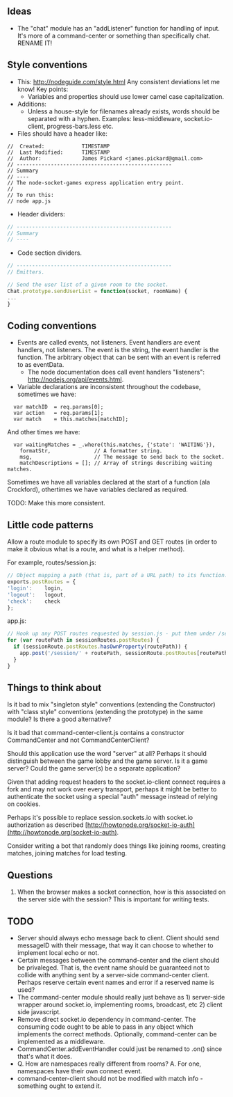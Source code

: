 Ideas
----
* The "chat" module has an "addListener" function for handling of input. It's
  more of a command-center or something than specifically chat.
  RENAME IT!

Style conventions
----
* This: http://nodeguide.com/style.html Any consistent deviations let me know! Key points:
   * Variables and properties should use lower camel case capitalization.
* Additions:
   * Unless a house-style for filenames already exists, words should be
     separated with a hyphen. Examples: less-middleware, socket.io-client,
     progress-bars.less etc.
* Files should have a header like:

```
//  Created:            TIMESTAMP
//  Last Modified:      TIMESTAMP
//  Author:             James Pickard <james.pickard@gmail.com>
// --------------------------------------------------
// Summary
// ----
// The node-socket-games express application entry point.
//
// To run this:
// node app.js
```

* Header dividers:

```javascript
// --------------------------------------------------
// Summary
// ----
```

* Code section dividers.

```javascript
// --------------------------------------------------
// Emitters.

// Send the user list of a given room to the socket.
Chat.prototype.sendUserList = function(socket, roomName) {
...
}
```

Coding conventions
----
* Events are called events, not listeners. Event handlers are event handlers,
  not listeners. The event is the string, the event handler is the function.
  The arbitrary object that can be sent with an event is referred to as
  eventData.
  * The node documentation does call event handlers "listeners":
    http://nodejs.org/api/events.html.
* Variable declarations are inconsistent throughout the codebase, sometimes we have:

```
  var matchID  = req.params[0];
  var action   = req.params[1];
  var match    = this.matches[matchID];
```

And other times we have:
```
  var waitingMatches = _.where(this.matches, {'state': 'WAITING'}),
    formatStr,              // A formatter string.
    msg,                    // The message to send back to the socket.
    matchDescriptions = []; // Array of strings describing waiting matches.
```

Sometimes we have all variables declared at the start of a function (ala Crockford), othertimes we have variables declared as required.

TODO: Make this more consistent.

Little code patterns
----
Allow a route module to specify its own POST and GET routes (in order to make it obvious what is a route, and what is a helper method).

For example, routes/session.js:
```javascript
// Object mapping a path (that is, part of a URL path) to its function.
exports.postRoutes = {
'login':    login,
'logout':   logout,
'check':    check
};
```

app.js:
```javascript
// Hook up any POST routes requested by session.js - put them under /session/routeName.
for (var routePath in sessionRoutes.postRoutes) {
  if (sessionRoute.postRoutes.hasOwnProperty(routePath)) {
    app.post('/session/' + routePath, sessionRoute.postRoutes[routePath]);
  }
}
```

Things to think about
----
Is it bad to mix "singleton style" conventions (extending the Constructor) with
"class style" conventions (extending the prototype) in the same module? Is
there a good alternative?

Is it bad that command-center-client.js contains a constructor CommandCenter
and not CommandCenterClient?

Should this application use the word "server" at all? Perhaps it should
distinguish between the game lobby and the game server. Is it a game server?
Could the game server(s) be a separate application?

Given that adding request headers to the socket.io-client connect requires a
fork and may not work over every transport, perhaps it might be better to
authenticate the socket using a special "auth" message instead of relying on
cookies.

Perhaps it's possible to replace session.sockets.io with socket.io
authorization as described
[http://howtonode.org/socket-io-auth](http://howtonode.org/socket-io-auth).

Consider writing a bot that randomly does things like joining rooms, creating
matches, joining matches for load testing.

Questions
----
1. When the browser makes a socket connection, how is this associated on the
   server side with the session? This is important for writing tests.


TODO
----
* Server should always echo message back to client. Client should send
  messageID with their message, that way it can choose to whether to implement
  local echo or not.
* Certain messages between the command-center and the client should be
  privaleged. That is, the event name should be guaranteed not to collide with
  anything sent by a server-side command-center client. Perhaps reserve certain
  event names and error if a reserved name is used?
* The command-center module should really just behave as 1) server-side wrapper
  around socket.io, implementing rooms, broadcast, etc 2) client side
  javascript.
* Remove direct socket.io dependency in command-center. The consuming code
  ought to be able to pass in any object which implements the correct methods.
  Optionally, command-center can be implemented as a middleware.
* CommandCenter.addEventHandler could just be renamed to .on() since that's what it does.
* Q. How are namespaces really different from rooms? A. For one, namespaces
  have their own connect event.
* command-center-client should not be modified with match info - something
  ought to extend it.
